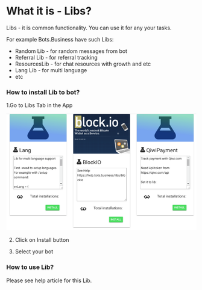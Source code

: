 # What it is - Libs?

Libs - it is common functionality. You can use it for any your tasks.

For example Bots.Business have such Libs:

* Random Lib - for random messages from bot
* Referral Lib - for referral tracking
* ResourcesLib - for chat resources with growth and etc
* Lang Lib - for multi language
* etc

### How to install Lib to bot?

1.Go to Libs Tab in the App

![](../.gitbook/assets/image%20%2818%29.png)

2. Click on Install button

3. Select your bot

### How to use Lib?

Please see help article for this Lib.

 

